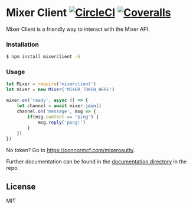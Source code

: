 # Mixer Client [![CircleCI](https://img.shields.io/circleci/project/github/ConnorMcF/mixerclient.svg)](https://circleci.com/gh/ConnorMcF/mixerclient) [![Coveralls](https://img.shields.io/coveralls/ConnorMcF/mixerclient.svg)](https://coveralls.io/github/ConnorMcF/mixerclient?branch=master)

Mixer Client is a friendly way to interact with the Mixer API.

### Installation

```sh
$ npm install mixerclient -S
```

### Usage
```js
let Mixer = require('mixerclient')
let mixer = new Mixer('MIXER_TOKEN_HERE')

mixer.on('ready', async () => {
	let channel = await mixer.join()
	channel.on('message', msg => {
	    if(msg.content == 'ping') {
	        msg.reply('pong!')
        }
    })
})
```
No token? Go to https://connormcf.com/mixeroauth/.

Further documentation can be found in the [documentation directory](https://github.com/ConnorMcF/mixerclient/tree/master/docs) in the repo.

License
----

MIT